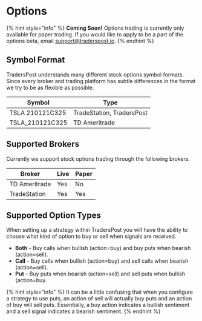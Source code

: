 # Options

{% hint style="info" %}
**Coming Soon!** Options trading is currently only available for paper trading. If you would like to apply to be a part of the options beta, email [support@traderspost.io](mailto:support@traderspost.io).
{% endhint %}

## Symbol Format

TradersPost understands many different stock options symbol formats. Since every broker and trading platform has subtle differences in the format we try to be as flexible as possible.

| Symbol           | Type                      |
| ---------------- | ------------------------- |
| TSLA 210121C325  | TradeStation, TradersPost |
| TSLA\_210121C325 | TD Ameritrade             |

## Supported Brokers

Currently we support stock options trading through the following brokers.

| Broker        | Live | Paper |
| ------------- | ---- | ----- |
| TD Ameritrade | Yes  | No    |
| TradeStation  | Yes  | Yes   |

## Supported Option Types

When setting up a strategy within TradersPost you will have the ability to choose what kind of option to buy or sell when signals are received.

* **Both** - Buy calls when bullish (action=buy) and buy puts when bearish (action=sell).
* **Call** - Buy calls when bullish (action=buy) and sell calls when bearish (action=sell).
* **Put** - Buy puts when bearish (action=sell) and sell puts when bullish (action=buy.

{% hint style="info" %}
It can be a little confusing that when you configure a strategy to use puts, an action of sell will actually buy puts and an action of buy will sell puts. Essentially, a buy action indicates a bullish sentiment and a sell signal indicates a bearish sentiment.
{% endhint %}

